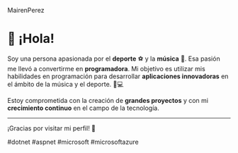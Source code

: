 MairenPerez
# 👋 ¡Hola!

Soy una persona apasionada por el **deporte** ⚽ y la **música** 🎵. Esa pasión me llevó a convertirme en **programadora**. Mi objetivo es utilizar mis habilidades en programación para desarrollar **aplicaciones innovadoras** en el ámbito de la música y el deporte. 🚀💻

Estoy comprometida con la creación de **grandes proyectos** y con mi **crecimiento continuo** en el campo de la tecnología.

---

¡Gracias por visitar mi perfil! 🌟

#dotnet #aspnet #microsoft #microsoftazure
